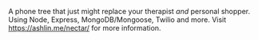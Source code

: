 A phone tree that just might replace your therapist *and* personal shopper. Using Node, Express, MongoDB/Mongoose, Twilio and more. Visit https://ashlin.me/nectar/ for more information.
